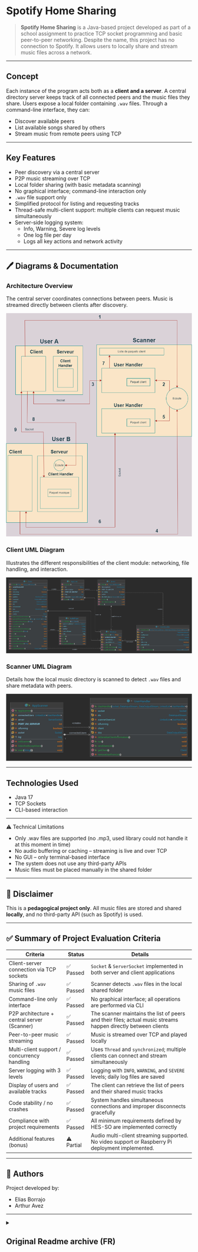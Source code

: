 # Spotify Home Sharing 

> **Spotify Home Sharing** is a Java-based project developed as part of a school assignment to practice TCP socket programming and basic peer-to-peer networking. Despite the name, this project has no connection to Spotify. It allows users to locally share and stream music files across a network.

---

## Concept

Each instance of the program acts both as a **client and a server**. A central directory server keeps track of all connected peers and the music files they share. Users expose a local folder containing `.wav` files. Through a command-line interface, they can:

* Discover available peers
* List available songs shared by others
* Stream music from remote peers using TCP

---

## Key Features

* Peer discovery via a central server
* P2P music streaming over TCP
* Local folder sharing (with basic metadata scanning)
* No graphical interface; command-line interaction only
* `.wav` file support only
* Simplified protocol for listing and requesting tracks
* Thread-safe multi-client support: multiple clients can request music simultaneously
* Server-side logging system:
  * Info, Warning, Severe log levels
  * One log file per day
  * Logs all key actions and network activity

---

## 🖊️ Diagrams & Documentation

### Architecture Overview

The central server coordinates connections between peers. Music is streamed directly between clients after discovery.

![Architecture Diagram](https://github.com/EliasBorrajo/Spotify-Home-Sharing/blob/master/01_Annexes/Architecture.png)


### Client UML Diagram

Illustrates the different responsibilities of the client module: networking, file handling, and interaction.

![Client UML](https://github.com/EliasBorrajo/Spotify-Home-Sharing/blob/master/01_Annexes/UML/Client.jpg)


### Scanner UML Diagram

Details how the local music directory is scanned to detect `.wav` files and share metadata with peers.

![Scanner UML](https://github.com/EliasBorrajo/Spotify-Home-Sharing/blob/master/01_Annexes/UML/Scanner.jpg)

---

## Technologies Used

* Java 17
* TCP Sockets
* CLI-based interaction

---

⚠️ Technical Limitations 

* Only .wav files are supported (no .mp3, used library could not handle it at this moment in time)
* No audio buffering or caching – streaming is live and over TCP
* No GUI – only terminal-based interface
* The system does not use any third-party APIs
* Music files must be placed manually in the shared folder

---

## 🚫 Disclaimer

This is a **pedagogical project only**. All music files are stored and shared **locally**, and no third-party API (such as Spotify) is used.

---
## ✅ Summary of Project Evaluation Criteria

| Criteria                                            | Status     | Details                                                                                                                                 |
|-----------------------------------------------------|------------|-----------------------------------------------------------------------------------------------------------------------------------------|
| Client-server connection via TCP sockets            | ✅ Passed   | `Socket` & `ServerSocket` implemented in both server and client applications                                                           |
| Sharing of `.wav` music files                       | ✅ Passed   | Scanner detects `.wav` files in the local shared folder                                                                                 |
| Command-line only interface                         | ✅ Passed   | No graphical interface; all operations are performed via CLI                                                                            |
| P2P architecture + central server (Scanner)         | ✅ Passed   | The scanner maintains the list of peers and their files; actual music streams happen directly between clients                          |
| Peer-to-peer music streaming                        | ✅ Passed   | Music is streamed over TCP and played locally                                                                                           |
| Multi-client support / concurrency handling         | ✅ Passed   | Uses `Thread` and `synchronized`; multiple clients can connect and stream simultaneously                                               |
| Server logging with 3 levels                        | ✅ Passed   | Logging with `INFO`, `WARNING`, and `SEVERE` levels; daily log files are saved                                                          |
| Display of users and available tracks               | ✅ Passed   | The client can retrieve the list of peers and their shared music tracks                                                                 |
| Code stability / no crashes                         | ✅ Passed   | System handles simultaneous connections and improper disconnects gracefully                                                             |
| Compliance with project requirements                | ✅ Passed   | All minimum requirements defined by HES-SO are implemented correctly                                                                    |
| Additional features (bonus)                         | ⚠️ Partial | Audio multi-client streaming supported. No video support or Raspberry Pi deployment implemented.                                       |

---

## 📄 Authors

Project developed by:

* Elias Borrajo
* Arthur Avez

---



<details>
  <summary>
    <h2>Original Readme archive (FR)</h2>
  </summary>

<h1>VSFY - Spotify Valais</h1>
Toute la documentation est disponible sous le dossier [Annexes](Annexes)
- [Le manuel d'utilisation](Annexes/Manuel d'utilisation.docx)

<h2>Description</h2>
Dans le cadre du cours programmation distribuée (JavaSocket) de la formation Bachelor of Science en informatique de gestion de la HES-SO Valais Wallis, 4 ème semestre, nous avons dû réaliser une application Spotify fonctionnant en Peer to Peer.

Le but est d’avoir un serveur central (Scanner) sur un réseau privé, auquel tous les utilisateurs (Users) peuvent accéder via son ip & port connus.

Une fois qu'un utilisateur se connecte au scanner, les informations de l’utilisateur y sont envoyées.

Les autres utilisateurs se connectant au scanner peuvent demander la liste des utilisateurs connectés eux aussi au scanner et ainsi obtenir leurs informations tel que ip, port, musiques à dispositions.

Ainsi, je peux me connecter à n’importe quel autre utilisateur et streamer chez moi les musiques qu’il me met à disposition, et n’importe qui peut se connecter à mon PC pour écouter les musiques que je mets à disposition.

Durant le cours, nous avons appris à utiliser les sockets sur java, et le but de ce projet est donc d’exploiter un maximum la communication entre des machines différentes via des sockets.
De plus, du multithreading a du être implémenté afin de subvenir à nos besoins pour pouvoir faire toutes les tâches nécessaires en parallèle.

<h2>Configuration réquise</h2>
- Variable d’environnement appelé « VSSPOTIFY » 
  - Peut indiquer le chemin d’accès au bureau par exemple.
  Indique le chemin d’accès au répertoire ou l’on veut créer nos dossiers contenants les fichiers que l’on met à disposition des autres utilisateurs & les fichiers de LOG qui permettront d’avoir un historique des activités.
- Java version jdk-17.0.1 Minimum. Ou plus récent.


<h2>Améliorations futures</h2>
A cause de la durée du projet qui est limtié, nous n'avons pas pu implementér toutes les fonctionnalitées voulues.

- Quand on sélectionne une musique, que on se connecte automatiquement au client sans devoir s'y connecter manuellement.
- Quand on sélectionne une musique, que l'on peut voir la musique en cours de lecture.
- Que on puisse télécharger des musiques ou d'autres types de fichiers, comme un dropBox.
- Que l'on puisse streamer aussi des videos.
- Qu'au lieu de lancer un stream dans l'application, que on utilise VLC ou une application par défaut sur le PC.
- Ajouter une interface graphique.

<h2>Conclusion</h2>
Ce projet a pris beaucoup de temps, on a fait une première itération du projet en partant avec nos connaissances et nos idées,
puis on a rencontré des problèmes pour lesquelles on a fait de la recherche. 
Grâce à cette recherche, on a fait un refactor complêt du projet, on a modélisé toute la structure sur papier, 
les interractions entre nos éléments (à cause du multithreading), et ensuite une fois que tout a été modelisé, on a re-implementé le projet.

En procédant de la sorte, on a un code qui est bien structuré, et pour ajouter de nouvelles améliorations, ce sera bien lus simple au futur.

<h2>Crédits</h2>
Projet réalisé par :
[Arthur Avez](https://gitlab.com/ArthurAvez) & [Borrajo Elias](https://gitlab.com/EliasKelliwich).

  
</details>
